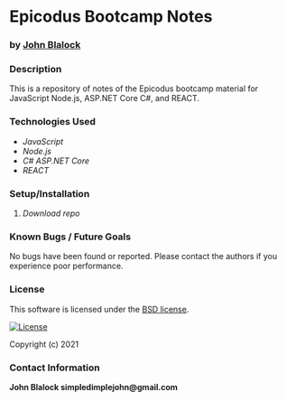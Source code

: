 # __Epicodus Bootcamp Notes__
### by [John Blalock](https://github.com/simpledimplejohn) 

### __Description__
This is a repository of notes of the Epicodus bootcamp material for JavaScript Node.js, ASP.NET Core C#, and REACT.

### __Technologies Used__

* _JavaScript_
* _Node.js_
* _C# ASP.NET Core_
* _REACT_


### __Setup/Installation__

1. _Download repo_ 


### __Known Bugs / Future Goals__
No bugs have been found or reported. Please contact the authors if you experience poor performance.



### __License__
This software is licensed under the [BSD license](license.txt).

[![License](https://img.shields.io/badge/License-BSD%202--Clause-orange.svg)](https://opensource.org/licenses/BSD-2-Clause)

Copyright (c) 2021 

### __Contact Information__
 __John Blalock simpledimplejohn@gmail.com__
